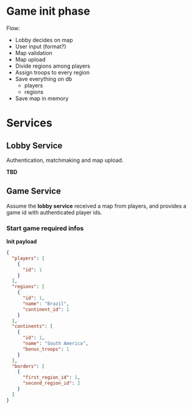 # Game init phase

Flow:

- Lobby decides on map
- User input (format?)
- Map validation
- Map upload
- Divide regions among players
- Assign troops to every region
- Save everything on db
    - players
    - regions
- Save map in memory

# Services

## Lobby Service

Authentication, matchmaking and map upload.

**TBD**

## Game Service

Assume the **lobby service** received a map from players, and provides a game id with authenticated
player ids.

### Start game required infos

**Init payload**

```json
{
  "players": [
    {
      "id": 1
    }
  ],
  "regions": [
    {
      "id": 1,
      "name": "Brazil",
      "continent_id": 1
    }
  ],
  "continents": [
    {
      "id": 1,
      "name": "South America",
      "bonus_troops": 1
    }
  ],
  "borders": [
    {
      "first_region_id": 1,
      "second_region_id": 2
    }
  ]
}
```